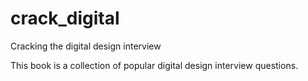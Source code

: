 # crack_digital
Cracking the digital design interview

This book is a collection of popular digital design interview questions.
